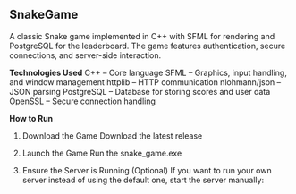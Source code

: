 ## SnakeGame
A classic Snake game implemented in C++ with SFML for rendering and PostgreSQL for the leaderboard. The game features authentication, secure connections, and server-side interaction.

**Technologies Used**
C++ – Core language
SFML – Graphics, input handling, and window management
httplib – HTTP communication
nlohmann/json – JSON parsing
PostgreSQL – Database for storing scores and user data
OpenSSL – Secure connection handling

**How to Run**
1. Download the Game
Download the latest release

2. Launch the Game
Run the snake_game.exe

3. Ensure the Server is Running (Optional)
If you want to run your own server instead of using the default one, start the server manually:
